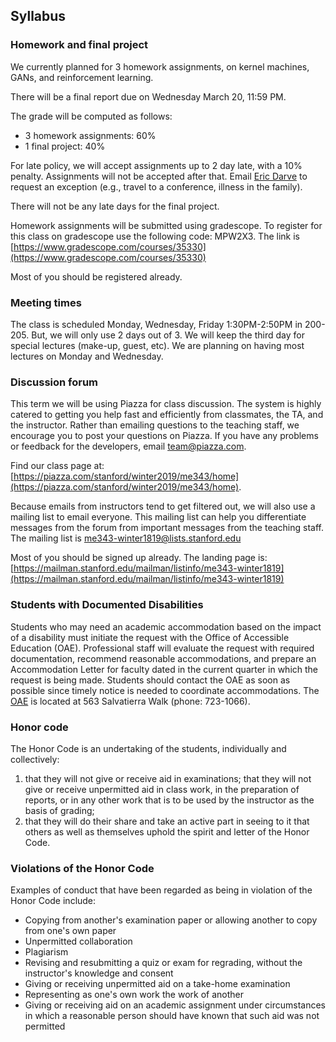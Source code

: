 ## Syllabus

### Homework and final project

We currently planned for 3 homework assignments, on kernel machines, GANs, and reinforcement learning.

There will be a final report due on Wednesday March 20, 11:59 PM.

The grade will be computed as follows:

- 3 homework assignments: 60%
- 1 final project: 40%

For late policy, we will accept assignments up to 2 day late, with a 10% penalty. Assignments will not be accepted after that. Email [Eric Darve](mailto:darve@stanford.edu) to request an exception (e.g., travel to a conference, illness in the family).

There will not be any late days for the final project.

Homework assignments will be submitted using gradescope. To register for this class on gradescope use the following code: MPW2X3. The link is 
[https://www.gradescope.com/courses/35330](https://www.gradescope.com/courses/35330)

Most of you should be registered already.

### Meeting times

The class is scheduled Monday, Wednesday, Friday 1:30PM-2:50PM in 200-205. But, we will only use 2 days out of 3. We will keep the third day for special lectures (make-up, guest, etc). We are planning on having most lectures on Monday and Wednesday.

### Discussion forum

This term we will be using Piazza for class discussion. The system is highly catered to getting you help fast and efficiently from classmates, the TA, and the instructor. Rather than emailing questions to the teaching staff, we encourage you to post your questions on Piazza. If you have any problems or feedback for the developers, email [team@piazza.com](mailto:team@piazza.com).

Find our class page at: [https://piazza.com/stanford/winter2019/me343/home](https://piazza.com/stanford/winter2019/me343/home).

Because emails from instructors tend to get filtered out, we will also use a mailing list to email everyone. This mailing list can help you differentiate messages from the forum from important messages from the teaching staff. The mailing list is
[me343-winter1819@lists.stanford.edu](mailto:me343-winter1819@lists.stanford.edu)

Most of you should be signed up already. The landing page is:
[https://mailman.stanford.edu/mailman/listinfo/me343-winter1819](https://mailman.stanford.edu/mailman/listinfo/me343-winter1819)

### Students with Documented Disabilities

Students who may need an academic accommodation based on the impact of a disability must initiate the request with the Office of Accessible Education (OAE).  Professional staff will evaluate the request with required documentation, recommend reasonable accommodations, and prepare an Accommodation Letter for faculty dated in the current quarter in which the request is being made. Students should contact the OAE as soon as possible since timely notice is needed to coordinate accommodations. The [OAE](http://oae.stanford.edu) is located at 563 Salvatierra Walk (phone: 723-1066).

### Honor code

The Honor Code is an undertaking of the students, individually and collectively:

1. that they will not give or receive aid in examinations; that they will not give or receive unpermitted aid in class work, in the preparation of reports, or in any other work that is to be used by the instructor as the basis of grading;
2. that they will do their share and take an active part in seeing to it that others as well as themselves uphold the spirit and letter of the Honor Code.

### Violations of the Honor Code

Examples of conduct that have been regarded as being in violation of the Honor Code include:

- Copying from another's examination paper or allowing another to copy from one's own paper
- Unpermitted collaboration
- Plagiarism
- Revising and resubmitting a quiz or exam for regrading, without the instructor's knowledge and consent
- Giving or receiving unpermitted aid on a take-home examination
- Representing as one's own work the work of another
- Giving or receiving aid on an academic assignment under circumstances in which a reasonable person should have known that such aid was not permitted